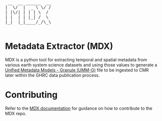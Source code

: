 <pre>
 __  __ ______  __
|  \/  |  _ \ \/ /
| |\/| | | | \  /
| |  | | |_| /  \
|_|  |_|____/_/\_\

</pre>

# Metadata Extractor (MDX)
MDX is a python tool for extracting temporal and spatial metadata from various earth system science datasets and using those values to generate a [Unified Metadata Models - Granule (UMM-G)](https://wiki.earthdata.nasa.gov/display/CMR/UMM-G+Schema+Representation) file to be ingested to CMR later within the GHRC data publication process.

# Contributing
Refer to the [MDX documentation](https://docs.google.com/document/d/1elW4D9YtXaJ4Y-5NplMf3woUBWBXPNYuPG2HwBbMOAw) for guidance on how to contribute to the MDX repo.
